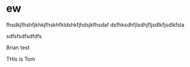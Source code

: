 # ew


fhsdkjfhshfjkhkjfhskhfkldshkfjhdsjkfhsdaf
dsfhksdhfjlsdhjfljsdlkfjsdlkfsla


sdfsfsdfsdfdfs



Brian test

THis is Tom

